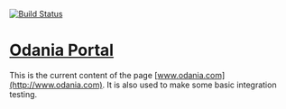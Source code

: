 [![Build Status](https://travis-ci.org/Odania-IT/odania-portal.png?branch=master)](https://travis-ci.org/Odania-IT/odania-portal)

# [Odania Portal](http://www.odania.com)

This is the current content of the page [www.odania.com](http://www.odania.com). It is also used to make some basic
integration testing.

